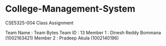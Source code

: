 # College-Management-System
CSE5325-004 Class Assignment


Team Name :  Team Bytes
Team ID : 13
Member 1 : Dinesh Reddy Bommana (1002163421) 
Member 2 : Pradeep Akula (1002140196)
